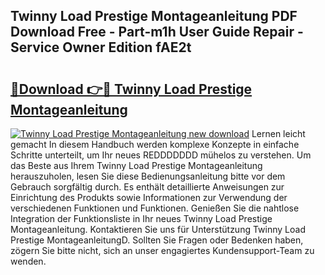 ## Twinny Load Prestige Montageanleitung PDF Download Free - Part-m1h User Guide Repair - Service Owner Edition fAE2t

# <h2><a href="http://df8hd6i.blite.top/?on=Twinny+Load+Prestige+Montageanleitung">🔗Download 👉🔴 Twinny Load Prestige Montageanleitung</a></h2>

[![Twinny Load Prestige Montageanleitung new download](https://i.imgur.com/lujVjoI.png)](http://df8hd6i.blite.top/?on=Twinny+Load+Prestige+Montageanleitung)
Lernen leicht gemacht In diesem Handbuch werden komplexe Konzepte in einfache Schritte unterteilt, um Ihr neues REDDDDDDD mühelos zu verstehen. Um das Beste aus Ihrem Twinny Load Prestige Montageanleitung herauszuholen, lesen Sie diese Bedienungsanleitung bitte vor dem Gebrauch sorgfältig durch. Es enthält detaillierte Anweisungen zur Einrichtung des Produkts sowie Informationen zur Verwendung der verschiedenen Funktionen und Funktionen. Genießen Sie die nahtlose Integration der Funktionsliste in Ihr neues Twinny Load Prestige Montageanleitung. Kontaktieren Sie uns für Unterstützung Twinny Load Prestige MontageanleitungD. Sollten Sie Fragen oder Bedenken haben, zögern Sie bitte nicht, sich an unser engagiertes Kundensupport-Team zu wenden.
